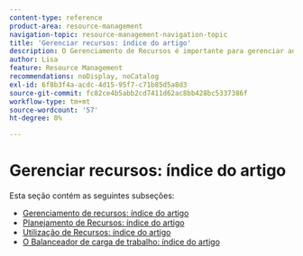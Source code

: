 ```yaml
---
content-type: reference
product-area: resource-management
navigation-topic: resource-management-navigation-topic
title: 'Gerenciar recursos: índice do artigo'
description: O Gerenciamento de Recursos é importante para gerenciar adequadamente sua disponibilidade de trabalho e previsão. Saiba como planejar e agendar seus recursos para trabalho nos artigos a seguir.
author: Lisa
feature: Resource Management
recommendations: noDisplay, noCatalog
exl-id: 6f8b3f4a-acdc-4d15-95f7-c71b85d5a8d3
source-git-commit: fc82ce4b5abb2cd7411d62ac8bb428bc5337386f
workflow-type: tm+mt
source-wordcount: '57'
ht-degree: 0%

---
```


# Gerenciar recursos: índice do artigo

<!--Audited: 6/2025-->

Esta seção contém as seguintes subseções:

* [Gerenciamento de recursos: índice do artigo](../resource-mgmt/resource-mgmt-overview/resource-management-overview.md)
* [Planejamento de Recursos: índice do artigo](../resource-mgmt/resource-planning/resource-planning-overview.md)
* [Utilização de Recursos: índice do artigo](../resource-mgmt/resource-utilization/resource-utilization.md)
* [O Balanceador de carga de trabalho: índice do artigo](../resource-mgmt/workload-balancer/workload-balancer.md)
